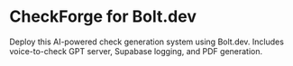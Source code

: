 # CheckForge for Bolt.dev

Deploy this AI-powered check generation system using Bolt.dev. Includes voice-to-check GPT server, Supabase logging, and PDF generation.